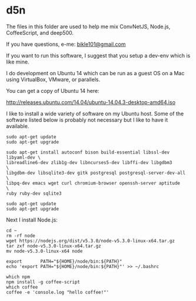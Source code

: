 # d5n

The files in this folder are used to help me mix ConvNetJS, Node.js, CoffeeScript, and deep500.

If you have questions, e-me: bikle101@gmail.com

If you want to run this software, I suggest that you setup a dev-env which is like mine.

I do development on Ubuntu 14 which can be run as a guest OS on a Mac using VirtualBox, VMware, or parallels.

You can get a copy of Ubuntu 14 here:

http://releases.ubuntu.com/14.04/ubuntu-14.04.3-desktop-amd64.iso


I like to install a wide variety of software on my Ubuntu host.  Some of the software listed below is probably not necessary but I like to have it available.

```
sudo apt-get update
sudo apt-get upgrade

sudo apt-get install autoconf bison build-essential libssl-dev libyaml-dev \
libreadline6-dev zlib1g-dev libncurses5-dev libffi-dev libgdbm3       \
libgdbm-dev libsqlite3-dev gitk postgresql postgresql-server-dev-all  \
libpq-dev emacs wget curl chromium-browser openssh-server aptitude    \
ruby ruby-dev sqlite3

sudo apt-get update
sudo apt-get upgrade
```

Next I install Node.js:

```
cd ~
rm -rf node 
wget https://nodejs.org/dist/v5.3.0/node-v5.3.0-linux-x64.tar.gz
tar zxf node-v5.3.0-linux-x64.tar.gz
mv node-v5.3.0-linux-x64 node

export       PATH="${HOME}/node/bin:${PATH}"
echo 'export PATH="${HOME}/node/bin:${PATH}"' >> ~/.bashrc

which npm
npm install -g coffee-script
which coffee
coffee -e 'console.log "hello coffee!"'
```
